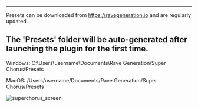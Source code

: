 ------------------------------------------------------------------------------------
Presets can be downloaded from https://ravegeneration.io and are regularly updated.

The 'Presets' folder will be auto-generated after launching the plugin for the first time.
------------------------------------------------------------------------------------

Windows:
C:\Users\username\Documents\Rave Generation\Super Chorus\Presets

MacOS:
/Users/username/Documents/Rave Generation/Super Chorus/Presets

![superchorus_screen](https://github.com/user-attachments/assets/26a73fa4-eb01-4fca-9398-864acd50808a)
